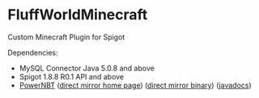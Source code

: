 # FluffWorldMinecraft
Custom Minecraft Plugin for Spigot


Dependencies:
- MySQL Connector Java 5.0.8 and above
- Spigot 1.8.8 R0.1 API and above
- [PowerNBT](https://www.spigotmc.org/resources/powernbt.9098/) ([direct mirror home page](http://austinj.net/repo/PowerNBT%20%7C%20SpigotMC%20-%20High%20Performance%20Minecraft.webarchive)) ([direct mirror binary](http://austinj.net/repo/PowerNBT.jar))  ([javadocs](http://dpoh-var.github.io/PowerNBT/apidocs/me/dpohvar/powernbt/api/NBTList.html))